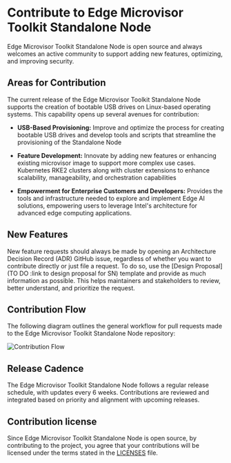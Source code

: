 # Contribute to Edge Microvisor Toolkit Standalone Node

Edge Microvisor Toolkit Standalone Node is open source and always welcomes an active
community to support adding new features, optimizing, and improving security.

## Areas for Contribution

The current release of the Edge Microvisor Toolkit Standalone Node supports the creation of bootable USB drives
on Linux-based operating systems. This capability opens up several avenues for contribution:

* **USB-Based Provisioning:** Improve and optimize the process for creating bootable USB drives and
develop tools and scripts that streamline the provisioning of the Standalone Node

* **Feature Development:** Innovate by adding new features or enhancing existing microvisor image to support more complex use cases.
Kubernetes RKE2 clusters along with cluster extensions to enhance scalability, manageability, and orchestration capabilities

* **Empowerment for Enterprise Customers and Developers:** Provides the tools and infrastructure needed to explore and implement Edge AI solutions, empowering users
to leverage Intel's architecture for advanced edge computing applications.

## New Features

New feature requests should always be made by opening an Architecture Decision Record (ADR)
GitHub issue, regardless of whether you want to contribute directly or just file a request.
To do so, use the [Design Proposal](TO DO :link to design proposal for SN) template
and provide as much information as possible. This helps maintainers and stakeholders to
review, better understand, and prioritize the request.

## Contribution Flow

The following diagram outlines the general workflow for pull requests made
to the Edge Microvisor Toolkit Standalone Node repository:

![Contribution Flow](submit-changes.drawio.png)

## Release Cadence

The Edge Microvisor Toolkit Standalone Node follows a regular release schedule, with updates every 6 weeks.
Contributions are reviewed and integrated based on priority and alignment with upcoming releases.

## Contribution license

Since Edge Microvisor Toolkit Standalone Node is open source, by contributing to the project, you agree that
your contributions will be licensed under the terms stated in the
[LICENSES](../../LICENSES) file.
